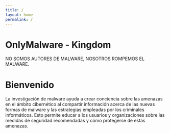 ```yaml
---
title: / 
layout: home
permalink: / 
---
```


# OnlyMalware - Kingdom
 NO SOMOS AUTORES DE MALWARE, NOSOTROS ROMPEMOS EL MALWARE.

# Bienvenido

La investigación de malware ayuda a crear conciencia sobre las amenazas en el ámbito cibernético al compartir información acerca de las nuevas formas de malware y las estrategias empleadas por los criminales informáticos. Esto permite educar a los usuarios y organizaciones sobre las medidas de seguridad recomendadas y cómo protegerse de estas amenazas.
